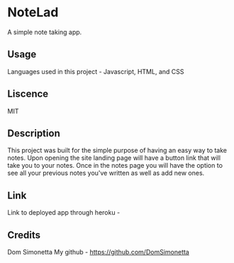 # NoteLad
A simple note taking app.

## Usage 
Languages used in this project - Javascript, HTML, and CSS

## Liscence 
MIT

## Description
This project was built for the simple purpose of having an easy way to take notes. Upon opening the site landing page will have a button link that will take you to your notes. Once in the notes page you will have the option to see all your previous notes you've written as well as add new ones. 

## Link 
Link to deployed app through heroku - 

## Credits
Dom Simonetta
My github - https://github.com/DomSimonetta
